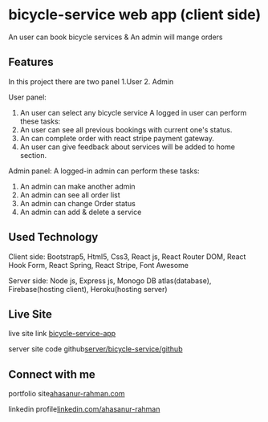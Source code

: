 # bicycle-service web app (client side)

An user can book bicycle services & An admin will mange orders


## Features

In this project there are two panel 1.User 2. Admin

User panel: 
1. An user can select any bicycle service
A logged in user can perform these tasks:
2. An user can see all previous bookings with current one's status.
3. An can complete order with react stripe payment gateway.
4. An user can give feedback about services will be added to home section.

Admin panel: 
A logged-in admin can perform these tasks:
1. An admin can make another admin 
2. An admin can see all order list
3. An admin can change Order status
4. An admin can add & delete a service 



## Used Technology

Client side: Bootstrap5, Html5, Css3, React js, React Router DOM, React Hook Form, React Spring, React Stripe, Font Awesome

Server side: Node js, Express js, Monogo DB atlas(database), Firebase(hosting client), Heroku(hosting server)

## Live Site

live site link [bicycle-service-app](https://bicycle-service-6512c.firebaseapp.com/)

server site code github[server/bicycle-service/github](https://github.com/imahasanur/bicycle-service-server)


## Connect with me
portfolio site[ahasanur-rahman.com](https://ahasanur-rahman.web.app/)

linkedin profile[linkedin.com/ahasanur-rahman](https://www.linkedin.com/in/ahasanur-rahman-a10925202/)


